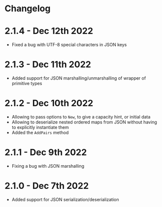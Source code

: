 # Changelog

[comment]: # (Changes since last release go here)

# 2.1.4 - Dec 12th 2022

* Fixed a bug with UTF-8 special characters in JSON keys

# 2.1.3 - Dec 11th 2022

* Added support for JSON marshalling/unmarshalling of wrapper of primitive types

# 2.1.2 - Dec 10th 2022
* Allowing to pass options to `New`, to give a capacity hint, or initial data
* Allowing to deserialize nested ordered maps from JSON without having to explicitly instantiate them
* Added the `AddPairs` method

# 2.1.1 - Dec 9th 2022
* Fixing a bug with JSON marshalling

# 2.1.0 - Dec 7th 2022
* Added support for JSON serialization/deserialization
